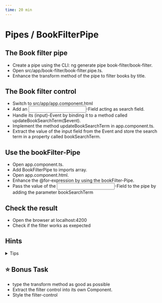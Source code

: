 ```yaml
---
time: 20 min
---
```



# Pipes / BookFilterPipe

## The Book filter pipe

- Create a pipe using the CLI: ng generate pipe book-filter/book-filter.
- Open src/app/book-filter/book-filter.pipe.ts.
- Enhance the transform method of the pipe to filter books by title.

## The Book filter control

- Switch to src/app/app.component.html
- Add an <input>-Field acting as search field.
- Handle its (input)-Event by binding it to a method called updateBookSearchTerm($event).
- Implement the method updateBookSearchTerm in app.component.ts.
- Extract the value of the input field from the Event and store the search term in a property called bookSearchTerm.

## Use the bookFilter-Pipe

- Open app.component.ts.
- Add BookFilterPipe to imports array.
- Open app.component.html.
- Enhance the @for-expression by using the bookFilter-Pipe.
- Pass the value of the <input>-Field to the pipe by adding the parameter bookSearchTerm

## Check the result

- Open the browser at localhost:4200
- Check if the filter works as exepected


## Hints

<details>
<summary>Tips</summary>

```ts
// book-filter.pipe.ts
// filters an array and checks if the title contains 'Hello'
books.filter((book) => book.title.includes('Hello'))
```

```html
<!-- app.component html -->


<!-- search input -->

<input (input)="updateBookSearchTerm($event)">

<!--  use pipe -->

@for(book of books | bookFilter: bookSearchTerm; track book.title){
<app-book-card ...>
```

```ts
// app.component.ts

// store input value in property
updateBookSearchTerm(input: Event) {
  this.bookSearchTerm = (input.target as HTMLInputElement).value;
  //                                  ^ tells the TypeScript-Compiler to treat the target property as HTMLInputElement
}
```

</details>


## ⭐️ Bonus Task
- type the transform method as good as possible
- Extract the filter control into its own Component.
- Style the filter-control 